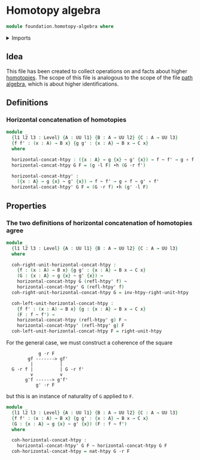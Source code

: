 # Homotopy algebra

```agda
module foundation.homotopy-algebra where
```

<details><summary>Imports</summary>

```agda
open import foundation.universe-levels
open import foundation.whiskering-homotopies-composition

open import foundation-core.function-types
open import foundation-core.homotopies
```

</details>

## Idea

This file has been created to collect operations on and facts about higher
[homotopies](foundation-core.homotopies.md). The scope of this file is analogous
to the scope of the file [path algebra](foundation.path-algebra.md), which is
about higher identifications.

## Definitions

### Horizontal concatenation of homotopies

```agda
module _
  {l1 l2 l3 : Level} {A : UU l1} {B : A → UU l2} {C : A → UU l3}
  {f f' : (x : A) → B x} {g g' : {x : A} → B x → C x}
  where

  horizontal-concat-htpy : ({x : A} → g {x} ~ g' {x}) → f ~ f' → g ∘ f ~ g' ∘ f'
  horizontal-concat-htpy G F = (g ·l F) ∙h (G ·r f')

  horizontal-concat-htpy' :
    ({x : A} → g {x} ~ g' {x}) → f ~ f' → g ∘ f ~ g' ∘ f'
  horizontal-concat-htpy' G F = (G ·r f) ∙h (g' ·l F)
```

## Properties

### The two definitions of horizontal concatenation of homotopies agree

```agda
module _
  {l1 l2 l3 : Level} {A : UU l1} {B : A → UU l2} {C : A → UU l3}
  where

  coh-right-unit-horizontal-concat-htpy :
    {f : (x : A) → B x} {g g' : {x : A} → B x → C x}
    (G : {x : A} → g {x} ~ g' {x}) →
    horizontal-concat-htpy G (refl-htpy' f) ~
    horizontal-concat-htpy' G (refl-htpy' f)
  coh-right-unit-horizontal-concat-htpy G = inv-htpy-right-unit-htpy

  coh-left-unit-horizontal-concat-htpy :
    {f f' : (x : A) → B x} {g : {x : A} → B x → C x}
    (F : f ~ f') →
    horizontal-concat-htpy (refl-htpy' g) F ~
    horizontal-concat-htpy' (refl-htpy' g) F
  coh-left-unit-horizontal-concat-htpy F = right-unit-htpy
```

For the general case, we must construct a coherence of the square

```text
            g ·r F
        gf -------> gf'
         |          |
  G ·r f |          | G ·r f'
         ∨          ∨
       g'f ------> g'f'
           g' ·r F
```

but this is an instance of naturality of `G` applied to `F`.

```agda
module _
  {l1 l2 l3 : Level} {A : UU l1} {B : A → UU l2} {C : A → UU l3}
  {f f' : (x : A) → B x} {g g' : {x : A} → B x → C x}
  (G : {x : A} → g {x} ~ g' {x}) (F : f ~ f')
  where

  coh-horizontal-concat-htpy :
    horizontal-concat-htpy' G F ~ horizontal-concat-htpy G F
  coh-horizontal-concat-htpy = nat-htpy G ·r F
```
